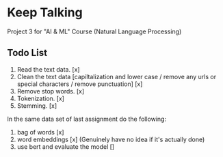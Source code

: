 # Keep Talking

Project 3 for "AI &amp; ML" Course (Natural Language Processing)

## Todo List

1. Read the text data. [x]
2. Clean the text data [capiltalization and lower case / remove any urls or special characters /
remove punctuation] [x]
3. Remove stop words. [x]
4. Tokenization. [x]
5. Stemming. [x]

In the same data set of last assignment do the following:

1. bag of words [x]
2. word embeddings [x] (Genuinely have no idea if it's actually done)
3. use bert and evaluate the model []

